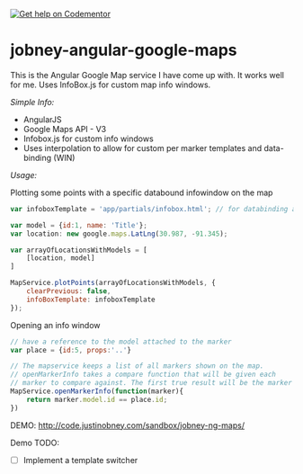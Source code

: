 [![Get help on Codementor](https://cdn.codementor.io/badges/get_help_github.svg)](https://www.codementor.io/justinobney?utm_source=github&utm_medium=button&utm_term=justinobney&utm_campaign=github)

jobney-angular-google-maps
==========================

This is the Angular Google Map service I have come up with. It works well for me. Uses InfoBox.js for 
custom map info windows.

*Simple Info:*
* AngularJS
* Google Maps API - V3
* Infobox.js for custom info windows
* Uses interpolation to allow for custom per marker templates and data-binding (WIN)

*Usage:*

Plotting some points with a specific databound infowindow on the map
```javascript
var infoboxTemplate = 'app/partials/infobox.html'; // for databinding a map infobox

var model = {id:1, name: 'Title'};
var location: new google.maps.LatLng(30.987, -91.345);

var arrayOfLocationsWithModels = [
    [location, model]
]

MapService.plotPoints(arrayOfLocationsWithModels, {
    clearPrevious: false,
    infoBoxTemplate: infoboxTemplate
});
```

Opening an info window
```javascript
// have a reference to the model attached to the marker
var place = {id:5, props:'..'}

// The mapservice keeps a list of all markers shown on the map.
// openMarkerInfo takes a compare function that will be given each
// marker to compare against. The first true result will be the marker used.
MapService.openMarkerInfo(function(marker){
    return marker.model.id == place.id;
})
```
DEMO: http://code.justinobney.com/sandbox/jobney-ng-maps/

Demo TODO:
- [ ] Implement a template switcher
